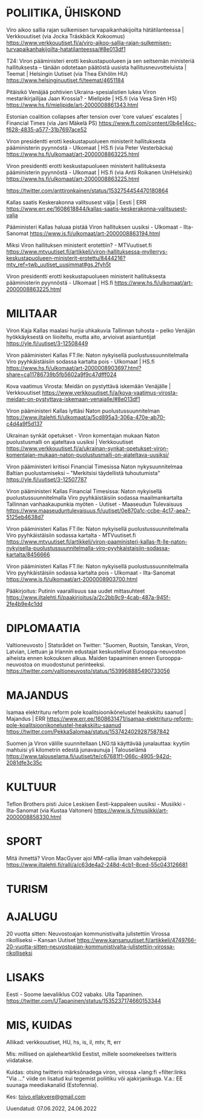 # POLIITIKA, ÜHISKOND

Viro aikoo sallia rajan sulkemisen turvapaikanhakijoilta hätätilanteessa | Verkkouutiset (via Jocka Träskbäck Kokoomus)
https://www.verkkouutiset.fi/a/viro-aikoo-sallia-rajan-sulkemisen-turvapaikanhakijoilta-hatatilanteessa/#8e013df1

T24: Viron pääministeri erotti keskustapuolueen ja sen seitsemän ministeriä hallituksesta – tänään odotetaan päätöstä uusista hallitusneuvotteluista | Teemat | Helsingin Uutiset
(via Thea Ekhölm HU)
https://www.helsinginuutiset.fi/teemat/4651184

Pitäisikö Venäjää pohtivien Ukraina-spesialistien lukea Viron mestarikirjailijaa Jaan Krossia? - Mielipide | HS.fi (via Vesa Sirén HS)
https://www.hs.fi/mielipide/art-2000008861343.html

Estonian coalition collapses after tension over ‘core values’ escalates | Financial Times (via Jani Mäkelä PS)
https://www.ft.com/content/0b4e14cc-f628-4835-a577-31b7697ace52

Viron presidentti erotti keskustapuolueen ministerit hallituksesta pääministerin pyynnöstä - Ulkomaat | HS.fi (via Peter Vesterbäcka)
https://www.hs.fi/ulkomaat/art-2000008863225.html

Viron presidentti erotti keskustapuolueen ministerit hallituksesta pääministerin pyynnöstä - Ulkomaat | HS.fi (via Antii Roikanen UniHelsinki)
https://www.hs.fi/ulkomaat/art-2000008863225.html

https://twitter.com/anttironkainen/status/1532754454470180864

Kallas saatis Keskerakonna valitsusest välja | Eesti | ERR 
https://www.err.ee/1608618844/kallas-saatis-keskerakonna-valitsusest-valja

Pääministeri Kallas haluaa pistää Viron hallituksen uusiksi - Ulkomaat - Ilta-Sanomat
https://www.is.fi/ulkomaat/art-2000008863194.html

Miksi Viron hallituksen ministerit erotettiin? - MTVuutiset.fi
https://www.mtvuutiset.fi/artikkeli/viron-hallituksessa-myllerrys-keskustapuolueen-ministerit-erotettu/8444216?mtv_ref=twb_uutiset_uusimmat#gs.2fyh5t

Viron presidentti erotti keskustapuolueen ministerit hallituksesta pääministerin pyynnöstä - Ulkomaat | HS.fi
https://www.hs.fi/ulkomaat/art-2000008863225.html

# MILITAAR 

Viron Kaja Kallas maalasi hurjia uhkakuvia Tallinnan tuhosta – pelko Venäjän hyökkäyksestä on liioiteltu, mutta aito, arvioivat asiantuntijat
https://yle.fi/uutiset/3-12508449

Viron pääministeri Kallas FT:lle: Naton nykyisellä puolustussuunnitelmalla Viro pyyhkäistäisiin sodassa kartalta pois - Ulkomaat | HS.fi
https://www.hs.fi/ulkomaat/art-2000008903697.html?share=ca11786739b5fb5602a9f9c47dfff024

Kova vaatimus Virosta: Meidän on pystyttävä iskemään Venäjälle | Verkkouutiset
https://www.verkkouutiset.fi/a/kova-vaatimus-virosta-meidan-on-pystyttava-iskemaan-venajalle/#8e013df1

Viron pääministeri Kallas lyttäsi Naton puolustussuunnitelman
https://www.iltalehti.fi/ulkomaat/a/5cd895a3-306a-470e-ab70-c4d4a9f5d137

Ukrainan synkät opetukset - Viron komentajan mukaan Naton puolustusmalli on ajateltava uusiksi | Verkkouutiset
https://www.verkkouutiset.fi/a/ukrainan-synkat-opetukset-viron-komentajan-mukaan-naton-puolustusmalli-on-ajateltava-uusiksi/ 

Viron pääministeri kritisoi Financial Timesissa Naton nykysuunnitelmaa Baltian puolustamiseksi – "Merkitsisi täydellistä tuhoutumista"
https://yle.fi/uutiset/3-12507787

Viron pääministeri Kallas Financial Timesissa: Naton nykyisellä puolustussuunnitelmalla Viro pyyhkäistäisiin sodassa maailmankartalta Tallinnan vanhaakaupunkia myöten - Uutiset - Maaseudun Tulevaisuus
https://www.maaseuduntulevaisuus.fi/uutiset/0e870a1c-ccbe-4c17-aea7-5125eb4638d7

Viron pääministeri Kallas FT:lle: Naton nykyisellä puolustussuunnitelmalla Viro pyyhkäistäisiin sodassa kartalta - MTVuutiset.fi
https://www.mtvuutiset.fi/artikkeli/viron-paaministeri-kallas-ft-lle-naton-nykyisella-puolustussuunnitelmalla-viro-pyyhkaistaisiin-sodassa-kartalta/8456666

Viron pääministeri Kallas FT:lle: Naton nykyisellä puolustussuunnitelmalla Viro pyyhkäistäisiin sodassa kartalta pois - Ulkomaat - Ilta-Sanomat
https://www.is.fi/ulkomaat/art-2000008903700.html

Pääkirjoitus: Putinin vaarallisuus saa uudet mittasuhteet
https://www.iltalehti.fi/paakirjoitus/a/2c2bb9c9-4cab-487a-945f-2fe4b9e4c1dd

# DIPLOMAATIA

Valtioneuvosto | Statsrådet on Twitter: "Suomen, Ruotsin, Tanskan, Viron, Latvian, Liettuan ja Irlannin edustajat keskustelivat Eurooppa-neuvoston aiheista ennen kokouksen alkua. Maiden tapaaminen ennen Eurooppa-neuvostoa on muodostunut perinteeksi. 
https://twitter.com/valtioneuvosto/status/1539968885490733056

# MAJANDUS 

Isamaa elektrituru reform pole koalitsioonikõnelustel heakskiitu saanud | Majandus | ERR
https://www.err.ee/1608631471/isamaa-elektrituru-reform-pole-koalitsioonikonelustel-heakskiitu-saanud
https://twitter.com/PekkaSalomaa/status/1537424029287587842

Suomen ja Viron välille suunnitellaan LNG:tä käyttävää junalauttaa: kyytiin mahtuisi yli kilometrin edestä junavaunuja | Talouselämä
https://www.talouselama.fi/uutiset/te/c67681f1-066c-4905-942d-2081dfe3c35c


# KULTUUR

Teflon Brothers pisti Juice Leskisen Eesti-kappaleen uusiksi - Musiikki - Ilta-Sanomat (via Kustaa Valtonen)
https://www.is.fi/musiikki/art-2000008858330.html

# SPORT

Mitä ihmettä? Viron MacGyver ajoi MM-rallia ilman vaihdekeppiä
https://www.iltalehti.fi/ralli/a/c63de4a2-248d-4cb1-8ced-55c043126681

# TURISM 

# AJALUGU

20 vuotta sitten: Neuvostoajan kommunistivalta julistettiin Virossa rikolliseksi – Kansan Uutiset
https://www.kansanuutiset.fi/artikkeli/4749766-20-vuotta-sitten-neuvostoajan-kommunistivalta-julistettiin-virossa-rikolliseksi

# LISAKS

Eesti - Soome laevaliiklus CO2 vabaks. Ulla Tapaninen. 
https://twitter.com/UTapaninen/status/1535237174660153344

# MIS, KUIDAS

Allikad: verkkouutiset, HU, hs, is, il, mtv, ft, err

Mis: millised on ajaleheartiklid Eestist, millele soomekeelses twitteris viidatakse.

Kuidas: otsing twitteris märksõnadega viron, virossa +lang:fi +filter:links
"Via ..." viide on lisatud kui tegemist poliitiku või ajakirjanikuga. 
V.a.: EE suunaga meediakanalid (Estofennia). 

Kes: toivo.ellakvere@gmail.com

Uuendatud: 07.06.2022, 24.06.2022
